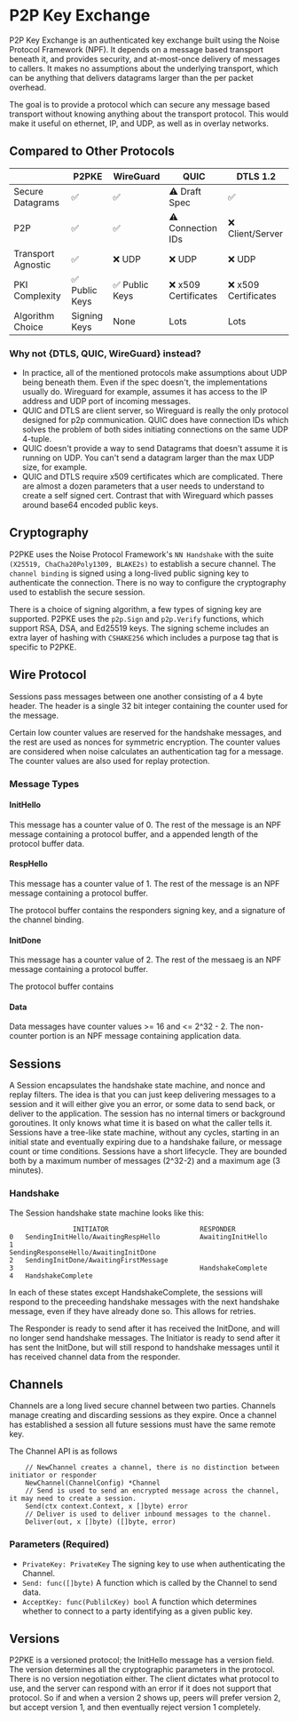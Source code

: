 # P2P Key Exchange

P2P Key Exchange is an authenticated key exchange built using the Noise Protocol Framework (NPF).
It depends on a message based transport beneath it, and provides security, and at-most-once delivery of messages to callers.
It makes no assumptions about the underlying transport, which can be anything that delivers datagrams larger than the per packet overhead.

The goal is to provide a protocol which can secure any message based transport without knowing anything about the transport protocol.
This would make it useful on ethernet, IP, and UDP, as well as in overlay networks.

## Compared to Other Protocols
|                    | P2PKE             | WireGuard       | QUIC                  | DTLS 1.2              |
|--------------------|-------------------|-----------------|-----------------------|-----------------------|
| Secure Datagrams   | ✅                | ✅              | ⚠️️ Draft Spec         | ✅                    |
| P2P                | ✅                | ✅              | ⚠️ Connection IDs     | ❌ Client/Server      |
| Transport Agnostic | ✅                | ❌ UDP          | ❌ UDP                | ❌ UDP                |
| PKI Complexity     | ✅  Public Keys   | ✅ Public Keys | ❌ x509 Certificates  | ❌ x509 Certificates  |
| Algorithm Choice   | Signing Keys      | None            | Lots                  | Lots                  |

### Why not {DTLS, QUIC, WireGuard} instead?
- In practice, all of the mentioned protocols make assumptions about UDP being beneath them.
Even if the spec doesn't, the implementations usually do.
Wireguard for example, assumes it has access to the IP address and UDP port of incoming messages.
- QUIC and DTLS are client server, so Wireguard is really the only protocol designed for p2p communication.
QUIC does have connection IDs which solves the problem of both sides initiating connections on the same UDP 4-tuple.
- QUIC doesn't provide a way to send Datagrams that doesn't assume it is running on UDP.
You can't send a datagram larger than the max UDP size, for example.
- QUIC and DTLS require x509 certificates which are complicated.  There are almost a dozen parameters that a user needs to understand
to create a self signed cert.  Contrast that with Wireguard which passes around base64 encoded public keys.

## Cryptography
P2PKE uses the Noise Protocol Framework's `NN Handshake` with the suite `(X25519, ChaCha20Poly1309, BLAKE2s)` to establish a secure channel.
The `channel binding` is signed using a long-lived public signing key to authenticate the connection. 
There is no way to configure the cryptography used to establish the secure session.

There is a choice of signing algorithm, a few types of signing key are supported.
P2PKE uses the `p2p.Sign` and `p2p.Verify` functions, which support RSA, DSA, and Ed25519 keys.
The signing scheme includes an extra layer of hashing with `CSHAKE256` which includes a purpose tag that is specific to P2PKE.

## Wire Protocol
Sessions pass messages between one another consisting of a 4 byte header.
The header is a single 32 bit integer containing the counter used for the message.

Certain low counter values are reserved for the handshake messages, and the rest are used as nonces for symmetric encryption.
The counter values are considered when noise calculates an authentication tag for a message.
The counter values are also used for replay protection.

### Message Types

#### InitHello
This message has a counter value of 0.
The rest of the message is an NPF message containing a protocol buffer, and a appended length of the protocol buffer data.

#### RespHello
This message has a counter value of 1.
The rest of the message is an NPF message containing a protocol buffer.

The protocol buffer contains the responders signing key, and a signature of the channel binding.

#### InitDone
This message has a counter value of 2.
The rest of the messaeg is an NPF message containing a protocol buffer.

The protocol buffer contains

#### Data
Data messages have counter values >= 16 and <= 2^32 - 2.
The non-counter portion is an NPF message containing application data.

## Sessions
A Session encapsulates the handshake state machine, and nonce and replay filters.
The idea is that you can just keep delivering messages to a session and it will either give you an error, or some data to send back, or deliver to the application.
The session has no internal timers or background goroutines.
It only knows what time it is based on what the caller tells it.
Sessions have a tree-like state machine, without any cycles, starting in an initial state and eventually expiring due to a handshake failure, or message count or time conditions.
Sessions have a short lifecycle.
They are bounded both by a maximum number of messages (2^32-2) and a maximum age (3 minutes).

### Handshake
The Session handshake state machine looks like this:
```
                INITIATOR                       RESPONDER
0   SendingInitHello/AwaitingRespHello          AwaitingInitHello
1                                               SendingResponseHello/AwaitingInitDone
2   SendingInitDone/AwaitingFirstMessage
3                                               HandshakeComplete
4   HandshakeComplete
```

In each of these states except HandshakeComplete, the sessions will respond to the preceeding handshake messages with the next handshake message, even if they have already done so.  This allows for retries.

The Responder is ready to send after it has received the InitDone, and will no longer send handshake messages.
The Initiator is ready to send after it has sent the InitDone, but will still respond to handshake messages until it has received channel data from the responder.

## Channels
Channels are a long lived secure channel between two parties.
Channels manage creating and discarding sessions as they expire.
Once a channel has established a session all future sessions must have the same remote key.

The Channel API is as follows
```
    // NewChannel creates a channel, there is no distinction between initiator or responder
    NewChannel(ChannelConfig) *Channel
    // Send is used to send an encrypted message across the channel, it may need to create a session.
    Send(ctx context.Context, x []byte) error
    // Deliver is used to deliver inbound messages to the channel.
    Deliver(out, x []byte) ([]byte, error)
```

### Parameters (Required)
- `PrivateKey: PrivateKey` The signing key to use when authenticating the Channel.
- `Send: func([]byte)` A function which is called by the Channel to send data.
- `AcceptKey: func(PublilcKey) bool` A function which determines whether to connect to a party identifying as a given public key.

## Versions
P2PKE is a versioned protocol; the InitHello message has a version field.
The version determines all the cryptographic parameters in the protocol.
There is no version negotiation either.
The client dictates what protocol to use, and the server can respond with an error if it does not support that protocol.
So if and when a version 2 shows up, peers will prefer version 2, but accept version 1, and then eventually reject version 1 completely.
